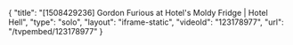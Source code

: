 {
    "title": "[1508429236] Gordon Furious at Hotel's Moldy Fridge | Hotel Hell",
    "type": "solo",
    "layout": "iframe-static",
    "videoId": "123178977",
    "url": "\/tvpembed\/123178977"
}